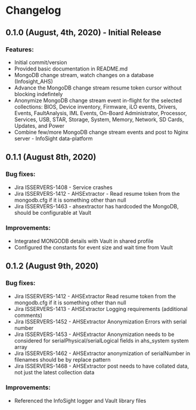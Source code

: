 # Changelog
## 0.1.0 (August, 4th, 2020) - Initial Release
### Features:
- Initial commit/version
- Provided basic documentation in README.md
- MongoDB change stream, watch changes on a database (Infosight_AHS)
- Advance the MongoDB change stream resume token cursor without blocking indefintely 
- Anonymize MongoDB change stream event in-flight for the selected collections: BIOS, Device inventory, Firmware, iLO events, Drivers, Events, FaultAnalysis, IML Events, On-Board Administrator, Processor, Services, USB, STAR, Storage, System, Memory, Network, SD Cards, Updates, and Power
- Combine few/more MongoDB change stream events and post to Nginx server - InfoSight data-platform

## 0.1.1 (August 8th, 2020) 
### Bug fixes:
- Jira ISSERVERS-1408 - Service crashes 
- Jira ISSERVERS-1412 - AHSExtractor - Read resume token from the mongodb.cfg if it is something other than null 
- Jira ISSERVERS-1463 - ahsextractor has hardcoded the MongoDB, should be configurable at Vault 

### Improvements:
- Integrated MONGODB details with Vault in shared profile
- Configured the constants for event size and wait time from Vault

## 0.1.2 (August 9th, 2020)
### Bug fixes:
- Jira ISSERVERS-1412 - AHSExtractor Read resume token from the mongodb.cfg if it is something other than null 
- Jira ISSERVERS-1413 - AHSExtractor Logging requirements (additional comments)
- Jira ISSERVERS-1452 - AHSExtractor Anonymization Errors with serial number
- Jira ISSERVERS-1453 - AHSExtractor Anonymization needs to be considered for serialPhysical/serialLogical fields in ahs_system system array
- Jira ISSERVERS-1462 - AHSExtractor anonymization of serialNumber in filenames should be by replace pattern
- Jira ISSERVERS-1468 - AHSExtractor post needs to have collated data, not just the latest collection data

### Improvements:
- Referenced the InfoSight logger and Vault library files
